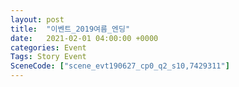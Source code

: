 ```yaml
---
layout: post
title:  "이벤트_2019여름_엔딩"
date:   2021-02-01 04:00:00 +0000
categories: Event
Tags: Story Event
SceneCode: ["scene_evt190627_cp0_q2_s10,7429311"]
---
```

